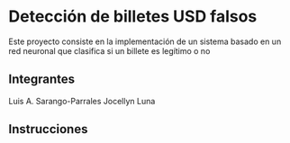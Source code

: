 # Detección de billetes USD falsos 
Este proyecto consiste en la implementación de un sistema basado en un red neuronal que clasifica si un billete es legítimo o no

## Integrantes
Luis A. Sarango-Parrales
Jocellyn Luna


## Instrucciones

